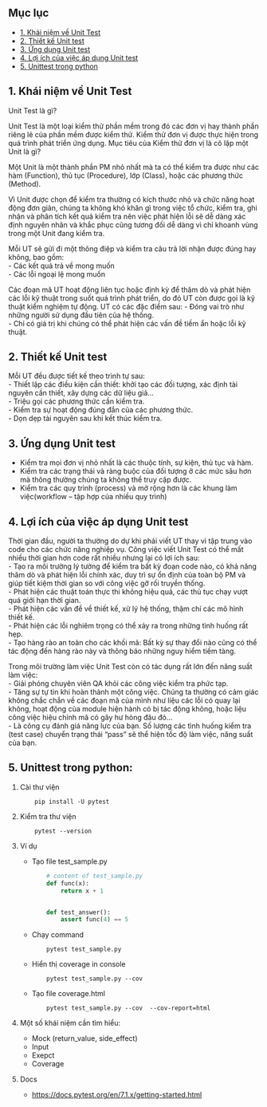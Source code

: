 ## Mục lục
* [1. Khái niệm về Unit Test](#1-khái-niệm-về-unit-test)
* [2. Thiết kế Unit test](#2-thiết-kế-unit-test)  
* [3. Ứng dụng Unit test](#3-ứng-dụng-unit-test)  
* [4. Lợi ích của việc áp dụng Unit test](#4-lợi-ích-của-việc-áp-dụng-unit-test)
* [5. Unittest trong python](#5-unittest-trong-python)


## 1. Khái niệm về Unit Test 
Unit Test là gì?

Unit Test là một loại kiểm thử phần mềm trong đó các đơn vị hay thành phần riêng lẻ của phần mềm được kiểm thử. Kiểm thử đơn vị được thực hiện trong quá trình phát triển ứng dụng. Mục tiêu của Kiểm thử đơn vị là cô lập một Unit là gì?

Một Unit là một thành phần PM nhỏ nhất mà ta có thể kiểm tra được như các hàm (Function), thủ tục (Procedure), lớp (Class), hoặc các phương thức (Method).

Vì Unit được chọn để kiểm tra thường có kích thước nhỏ và chức năng hoạt động đơn giản, chúng ta không khó khăn gì trong việc tổ chức, kiểm tra, ghi nhận và phân tích kết quả kiểm tra nên việc phát hiện lỗi sẽ dễ dàng xác định nguyên nhân và khắc phục cũng tương đối dễ dàng vì chỉ khoanh vùng trong một Unit đang kiểm tra.

Mỗi UT sẽ gửi đi một thông điệp và kiểm tra câu trả lời nhận được đúng hay không, bao gồm:<br/>
    - Các kết quả trả về mong muốn<br/>
    - Các lỗi ngoại lệ mong muốn<br/>

Các đoạn mã UT hoạt động liên tục hoặc định kỳ để thăm dò và phát hiện các lỗi kỹ thuật trong suốt quá trình phát triển, do đó UT còn được gọi là kỹ thuật kiểm nghiệm tự động. UT có các đặc điểm sau:
    - Đóng vai trò như những người sử dụng đầu tiên của hệ thống. <br/>
    - Chỉ có giá trị khi chúng có thể phát hiện các vấn đề tiềm ẩn hoặc lỗi kỹ thuật. <br/>


## 2. Thiết kế Unit test

Mỗi UT đều được tiết kế theo trình tự sau: <br/>
    - Thiết lập các điều kiện cần thiết: khởi tạo các đối tượng, xác định tài nguyên cần thiết, xây dựng các dữ liệu giả…  <br/>
    - Triệu gọi các phương thức cần kiểm tra. <br/>
    - Kiểm tra sự hoạt động đúng đắn của các phương thức. <br/>
    - Dọn dẹp tài nguyên sau khi kết thúc kiểm tra. <br/>

## 3. Ứng dụng Unit test
   - Kiểm tra mọi đơn vị nhỏ nhất là các thuộc tính, sự kiện, thủ tục và hàm.  <br/>
   - Kiểm tra các trạng thái và ràng buộc của đối tượng ở các mức sâu hơn mà thông thường chúng ta không thể truy cập được. <br/>
   - Kiểm tra các quy trình (process) và mở rộng hơn là các khung làm việc(workflow – tập hợp của nhiều quy trình) <br/>

## 4. Lợi ích của việc áp dụng Unit test
Thời gian đầu, người ta thường do dự khi phải viết UT thay vì tập trung vào code cho các chức năng nghiệp vụ. Công việc viết Unit Test có thể mất nhiều thời gian hơn code rất nhiều nhưng lại có lợi ích sau: <br/>
    - Tạo ra môi trường lý tưởng để kiểm tra bất kỳ đoạn code nào, có khả năng thăm dò và phát hiện lỗi chính xác, duy trì sự ổn định của toàn bộ PM và giúp tiết kiệm thời gian so với công việc gỡ rối truyền thống.  <br/>
    - Phát hiện các thuật toán thực thi không hiệu quả, các thủ tục chạy vượt quá giới hạn thời gian. <br/>
    - Phát hiện các vấn đề về thiết kế, xử lý hệ thống, thậm chí các mô hình thiết kế. <br/>
    - Phát hiện các lỗi nghiêm trọng có thể xảy ra trong những tình huống rất hẹp. <br/>
    - Tạo hàng rào an toàn cho các khối mã: Bất kỳ sự thay đổi nào cũng có thể tác động đến hàng rào này và thông báo những nguy hiểm tiềm tàng. <br/>

Trong môi trường làm việc Unit Test còn có tác dụng rất lớn đến năng suất làm việc: <br/>
    - Giải phóng chuyên viên QA khỏi các công việc kiểm tra phức tạp. <br/>
    - Tăng sự tự tin khi hoàn thành một công việc. Chúng ta thường có cảm giác không chắc chắn về các đoạn mã của mình như liệu các lỗi có quay lại không, hoạt động của module hiện hành có bị tác động không, hoặc liệu công việc hiệu chỉnh mã có gây hư hỏng đâu đó…  <br/>
    - Là công cụ đánh giá năng lực của bạn. Số lượng các tình huống kiểm tra (test case) chuyển trạng thái “pass” sẽ thể hiện tốc độ làm việc, năng suất của bạn.  <br/>

## 5. Unittest trong python:
1. Cài thư viện
    ```
        pip install -U pytest
    ```
2. Kiểm tra thư viện
    ```
        pytest --version
    ```
3. Ví dụ
    * Tạo file test_sample.py 
        ```py
            # content of test_sample.py
            def func(x):
                return x + 1


            def test_answer():
                assert func(4) == 5
        ```
    * Chạy command
        ```
            pytest test_sample.py 
        ```
    * Hiển thị coverage in console
        ```
            pytest test_sample.py --cov  
        ```
    * Tạo file coverage.html
        ```
            pytest test_sample.py --cov  --cov-report=html
        ``` 
4. Một số khái niệm cần tìm hiểu:
    * Mock (return_value, side_effect)
    * Input
    * Exepct
    * Coverage

5. Docs
    - https://docs.pytest.org/en/7.1.x/getting-started.html